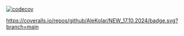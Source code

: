 [![codecov](https://codecov.io/gh/AleKolar/NEW_17.10.2024/branch/master/graph/badge.svg)](https://codecov.io/gh/AleKolar/NEW_17.10.2024)

https://coveralls.io/repos/github/AleKolar/NEW_17.10.2024/badge.svg?branch=main
